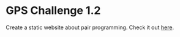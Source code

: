 # GPS Challenge 1.2

Create a static website about pair programming. Check it out [here](http://caitlyncodes.com/9-gps1-2/gps1-2.html).
